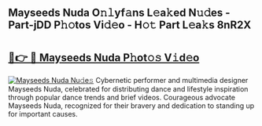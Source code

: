 ## Mayseeds Nuda O𝚗𝚕yf𝚊ns L𝚎a𝚔ed N𝚞𝚍es - Part-jDD P𝚑𝚘tos Vi𝚍𝚎o - H𝚘𝚝 Part L𝚎a𝚔s 8nR2X

# <h2><a href="http://kf388ib.oniu.top/?m=Mayseeds+Nuda">🔗👉 🔴 Mayseeds Nuda P𝚑ot𝚘𝚜 V𝚒d𝚎o</a></h2>

[![Mayseeds Nuda Nu𝚍e𝚜](https://i.imgur.com/0qMVB7G.gif)](http://kf388ib.oniu.top/?m=Mayseeds+Nuda)
Cybernetic performer and multimedia designer Mayseeds Nuda, celebrated for distributing dance and lifestyle inspiration through popular dance trends and brief videos. Courageous advocate Mayseeds Nuda, recognized for their bravery and dedication to standing up for important causes.  
